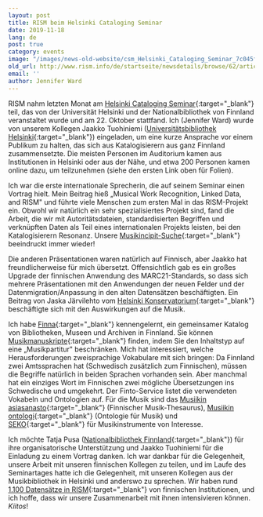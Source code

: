 ```yaml
---
layout: post
title: RISM beim Helsinki Cataloging Seminar
date: 2019-11-18
lang: de
post: true
category: events
image: "/images/news-old-website/csm_Helsinki_Cataloging_Seminar_7c045fa7cb.jpg"
old_url: http://www.rism.info/de/startseite/newsdetails/browse/62/article/64/rism-at-the-helsinki-cataloging-seminar.html
email: ''
author: Jennifer Ward
---
```


RISM nahm letzten Monat am [Helsinki Cataloging Seminar](https://www.kiwi.fi/pages/viewpage.action?pageId=113248950){:target="_blank"} teil, das von der Universität Helsinki und der Nationalbibliothek von Finnland veranstaltet wurde und am 22. Oktober stattfand. Ich (Jennifer Ward) wurde von unserem Kollegen Jaakko Tuohiniemi ([Universitätsbibliothek Helsinki](https://www.helsinki.fi/en/helsinki-university-library){:target="_blank"}) eingeladen, um eine kurze Ansprache vor einem Publikum zu halten, das sich aus Katalogisierern aus ganz Finnland zusammensetzte. Die meisten Personen im Auditorium kamen aus Institutionen in Helsinki oder aus der Nähe, und etwa 200 Personen kamen online dazu, um teilzunehmen (siehe den ersten Link oben für Folien).

Ich war die erste internationale Sprecherin, die auf seinem Seminar einen Vortrag hielt. Mein Beitrag hieß „Musical Work Recognition, Linked Data, and RISM" und führte viele Menschen zum ersten Mal in das RISM-Projekt ein. Obwohl wir natürlich ein sehr spezialisiertes Projekt sind, fand die Arbeit, die wir mit Autoritätsdateien, standardisierten Begriffen und verknüpften Daten als Teil eines internationalen Projekts leisten, bei den Katalogisierern Resonanz. Unsere [Musikincipit-Suche](https://opac.rism.info/index.php?id=3&L=0){:target="_blank"} beeindruckt immer wieder!

Die anderen Präsentationen waren natürlich auf Finnisch, aber Jaakko hat freundlicherweise für mich übersetzt. Offensichtlich gab es ein großes Upgrade der finnischen Anwendung des MARC21-Standards, so dass sich mehrere Präsentationen mit den Anwendungen der neuen Felder und der Datenmigration/Anpassung in den alten Datensätzen beschäftigten. Ein Beitrag von Jaska Järvilehto vom [Helsinki Konservatorium](https://www.konservatorio.fi/in-english/){:target="_blank"} beschäftigte sich mit den Auswirkungen auf die Musik.

Ich habe [Finna](https://finna.fi/Content/about?lng=en-gb){:target="_blank"} kennengelernt, ein gemeinsamer Katalog von Bibliotheken, Museen und Archiven in Finnland. Sie können [Musikmanuskripte](https://finna.fi/Search/Advanced){:target="_blank"} finden, indem Sie den Inhaltstyp auf eine „Musikpartitur" beschränken. Mich hat interessiert, welche Herausforderungen zweisprachige Vokabulare mit sich bringen: Da Finnland zwei Amtssprachen hat (Schwedisch zusätzlich zum Finnischen), müssen die Begriffe natürlich in beiden Sprachen vorhanden sein. Aber manchmal hat ein einziges Wort im Finnischen zwei mögliche Übersetzungen ins Schwedische und umgekehrt. Der Finto-Service listet die verwendeten Vokabeln und Ontologien auf. Für die Musik sind das [Musiikin asiasanasto](https://finto.fi/musa/en/){:target="_blank"} (Finnischer Musik-Thesaurus), [Musiikin ontologi](https://finto.fi/muso/en/){:target="_blank"} (Ontologie für Musik) und [SEKO](https://finto.fi/seko/en/){:target="_blank"} für Musikinstrumente von Interesse.

Ich möchte Tatja Pusa ([Nationalbibliothek Finnland](https://www.kansalliskirjasto.fi/en){:target="_blank"}) für ihre organisatorische Unterstützung und Jaakko Tuohiniemi für die Einladung zu einem Vortrag danken. Ich war dankbar für die Gelegenheit, unsere Arbeit mit unseren finnischen Kollegen zu teilen, und im Laufe des Seminartages hatte ich die Gelegenheit, mit unseren Kollegen aus der Musikbibliothek in Helsinki und anderswo zu sprechen. Wir haben rund [1.100 Datensätze in RISM](https://opac.rism.info/search?View=rism&siglum=FIN-*){:target="_blank"} von finnischen Institutionen, und ich hoffe, dass wir unsere Zusammenarbeit mit ihnen intensivieren können. _Kiitos_!


